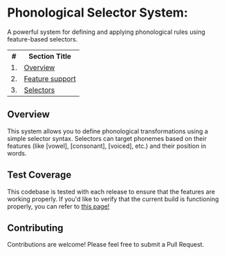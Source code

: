 # Phonological Selector System:

A powerful system for defining and applying phonological rules using feature-based selectors.

<table>
  <tr>
    <th>#</th>
    <th>Section Title</th>
  </tr>
  <tr>
    <td>1.</td>
    <td><a href="#overview">Overview</a></td>
  </tr>
  <tr>
    <td>2.</td>
    <td><a href="#test-coverage">Feature support<a></td>
  </tr>
    <tr>
    <td>3.</td>
    <td><a href=./selectors.md">Selectors<a></td>
  </tr>
</table>

## Overview

This system allows you to define phonological transformations using a simple selector syntax. Selectors can target phonemes based on their features (like [vowel], [consonant], [voiced], etc.) and their position in words.


## Test Coverage

This codebase is tested with each release to ensure that the features are working properly.  If you'd like to verify that the current build is functioning properly, you can refer to [this page!](./test-report.html)



## Contributing

Contributions are welcome! Please feel free to submit a Pull Request.

